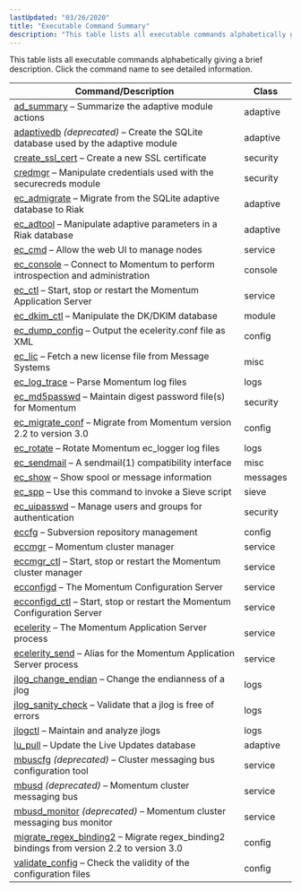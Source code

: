 ```yaml
---
lastUpdated: "03/26/2020"
title: "Executable Command Summary"
description: "This table lists all executable commands alphabetically giving a brief description Click the command name to see detailed information Table 11 1 Executable commands Command Description Class ad summary Summarize the adaptive module actions adaptive adaptivedb deprecated Create the SQ Lite database used by the adaptive module adaptive create ssl..."
---
```


This table lists all executable commands alphabetically giving a brief description. Click the command name to see detailed information.

<a name="executables-table"></a> 


| Command/Description | Class |
| --- | --- |
| [ad_summary](/momentum/3/3-reference/executable-ad-summary) – Summarize the adaptive module actions | adaptive |
| [adaptivedb](/momentum/3/3-reference/executable-adaptivedb) *(deprecated)* – Create the SQLite database used by the adaptive module | adaptive |
| [create_ssl_cert](/momentum/3/3-reference/executable-create-ssl-cert) – Create a new SSL certificate | security |
| [credmgr](/momentum/3/3-reference/executable-credmgr) – Manipulate credentials used with the securecreds module | security |
| [ec_admigrate](/momentum/3/3-reference/executable-ec-admigrate) – Migrate from the SQLite adaptive database to Riak | adaptive |
| [ec_adtool](/momentum/3/3-reference/executable-ec-adtool) – Manipulate adaptive parameters in a Riak database | adaptive |
| [ec_cmd](/momentum/3/3-reference/executable-ec-cmd) – Allow the web UI to manage nodes | service |
| [ec_console](/momentum/3/3-reference/executable-ec-console) – Connect to Momentum to perform introspection and administration | console |
| [ec_ctl](/momentum/3/3-reference/executable-ec-ctl) – Start, stop or restart the Momentum Application Server | service |
| [ec_dkim_ctl](/momentum/3/3-reference/executable-ec-dkim-ctl) – Manipulate the DK/DKIM database | module |
| [ec_dump_config](/momentum/3/3-reference/executable-ec-dump-config) – Output the ecelerity.conf file as XML | config |
| [ec_lic](/momentum/3/3-reference/executable-ec-lic) – Fetch a new license file from Message Systems | misc |
| [ec_log_trace](/momentum/3/3-reference/executable-ec-log-trace) – Parse Momentum log files | logs |
| [ec_md5passwd](/momentum/3/3-reference/executable-ec-md-5-passwd) – Maintain digest password file(s) for Momentum | security |
| [ec_migrate_conf](/momentum/3/3-reference/executable-ec-migrate-conf) – Migrate from Momentum version 2.2 to version 3.0 | config |
| [ec_rotate](/momentum/3/3-reference/executable-ec-rotate) – Rotate Momentum ec_logger log files | logs |
| [ec_sendmail](/momentum/3/3-reference/executable-ec-sendmail) – A sendmail(1) compatibility interface | misc |
| [ec_show](/momentum/3/3-reference/executable-ec-show) – Show spool or message information | messages |
| [ec_spp](/momentum/3/3-reference/executable-ec-spp) – Use this command to invoke a Sieve script | sieve |
| [ec_uipasswd](/momentum/3/3-reference/executable-ec-uipasswd) – Manage users and groups for authentication | security |
| [eccfg](/momentum/3/3-reference/executable-eccfg) – Subversion repository management | config |
| [eccmgr](/momentum/3/3-reference/executable-eccmgr) – Momentum cluster manager | service |
| [eccmgr_ctl](/momentum/3/3-reference/executable-eccmgr-ctl) – Start, stop or restart the Momentum cluster manager | service |
| [ecconfigd](/momentum/3/3-reference/executable-ecconfigd) – The Momentum Configuration Server | service |
| [ecconfigd_ctl](/momentum/3/3-reference/executable-ecconfigd-ctl) – Start, stop or restart the Momentum Configuration Server | service |
| [ecelerity](/momentum/3/3-reference/executable-ecelerity) – The Momentum Application Server process | service |
| [ecelerity_send](/momentum/3/3-reference/executable-ecelerity) – Alias for the Momentum Application Server process | service |
| [jlog_change_endian](/momentum/3/3-reference/executable-jlog-change-endian) – Change the endianness of a jlog | logs |
| [jlog_sanity_check](/momentum/3/3-reference/executable-jlog-sanity-check) – Validate that a jlog is free of errors | logs |
| [jlogctl](/momentum/3/3-reference/executable-jlogctl) – Maintain and analyze jlogs | logs |
| [lu_pull](/momentum/3/3-reference/executable-lu-pull) – Update the Live Updates database | adaptive |
| [mbuscfg](/momentum/3/3-reference/executable-mbuscfg) *(deprecated)* – Cluster messaging bus configuration tool | service |
| [mbusd](/momentum/3/3-reference/executable-mbusd) *(deprecated)* – Momentum cluster messaging bus | service |
| [mbusd_monitor](/momentum/3/3-reference/executable-mbusd-monitor) *(deprecated)* – Momentum cluster messaging bus monitor | service |
| [migrate_regex_binding2](/momentum/3/3-reference/executable-migrate-regex-binding-2) – Migrate regex_binding2 bindings from version 2.2 to version 3.0 | config |
| [validate_config](/momentum/3/3-reference/executable-validate-config) – Check the validity of the configuration files | config |